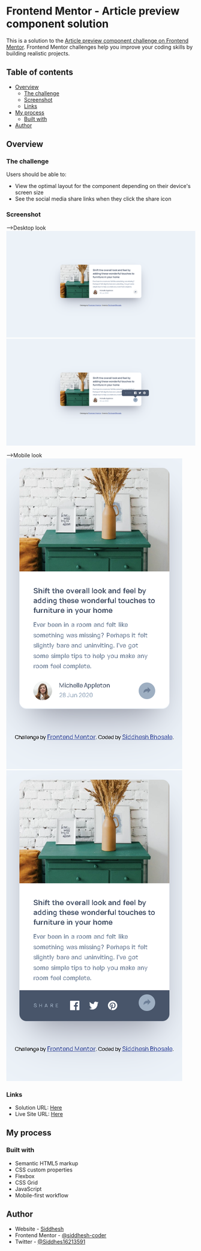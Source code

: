 # Frontend Mentor - Article preview component solution

This is a solution to the [Article preview component challenge on Frontend Mentor](https://www.frontendmentor.io/challenges/article-preview-component-dYBN_pYFT). Frontend Mentor challenges help you improve your coding skills by building realistic projects. 

## Table of contents

- [Overview](#overview)
  - [The challenge](#the-challenge)
  - [Screenshot](#screenshot)
  - [Links](#links)
- [My process](#my-process)
  - [Built with](#built-with)
- [Author](#author)

## Overview

### The challenge

Users should be able to:

- View the optimal layout for the component depending on their device's screen size
- See the social media share links when they click the share icon

### Screenshot

-->Desktop look
![](images/desktop1.png)
![](images/desktop2.png)

-->Mobile look
![](images/mobile1.png)
![](images/mobile2.png)

### Links

- Solution URL: [Here](https://github.com/siddhesh-coder/Article-preview-component.github.io)
- Live Site URL: [Here](https://siddhesh-coder.github.io/Article-preview-component.github.io/)

## My process

### Built with

- Semantic HTML5 markup
- CSS custom properties
- Flexbox
- CSS Grid
- JavaScript
- Mobile-first workflow

## Author

- Website - [Siddhesh](https://siddhesh-coder.github.io/SiddheshsPortfolio.github.io/)
- Frontend Mentor - [@siddhesh-coder](https://www.frontendmentor.io/profile/siddhesh-coder)
- Twitter - [@Siddhes16213591](https://twitter.com/Siddhes16213591)

